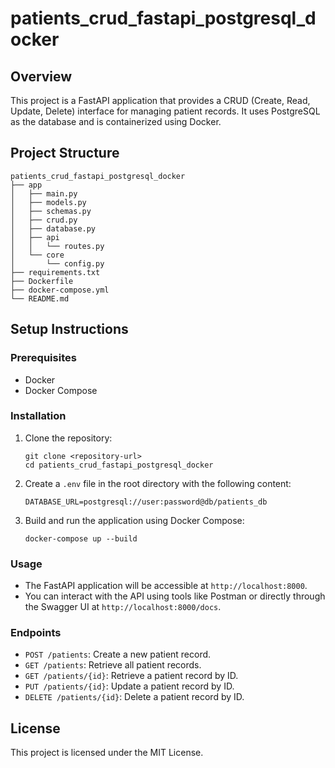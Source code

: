 # patients_crud_fastapi_postgresql_docker

## Overview
This project is a FastAPI application that provides a CRUD (Create, Read, Update, Delete) interface for managing patient records. It uses PostgreSQL as the database and is containerized using Docker.

## Project Structure
```
patients_crud_fastapi_postgresql_docker
├── app
│   ├── main.py
│   ├── models.py
│   ├── schemas.py
│   ├── crud.py
│   ├── database.py
│   ├── api
│   │   └── routes.py
│   └── core
│       └── config.py
├── requirements.txt
├── Dockerfile
├── docker-compose.yml
└── README.md
```

## Setup Instructions

### Prerequisites
- Docker
- Docker Compose

### Installation
1. Clone the repository:
   ```
   git clone <repository-url>
   cd patients_crud_fastapi_postgresql_docker
   ```

2. Create a `.env` file in the root directory with the following content:
   ```
   DATABASE_URL=postgresql://user:password@db/patients_db
   ```

3. Build and run the application using Docker Compose:
   ```
   docker-compose up --build
   ```

### Usage
- The FastAPI application will be accessible at `http://localhost:8000`.
- You can interact with the API using tools like Postman or directly through the Swagger UI at `http://localhost:8000/docs`.

### Endpoints
- `POST /patients`: Create a new patient record.
- `GET /patients`: Retrieve all patient records.
- `GET /patients/{id}`: Retrieve a patient record by ID.
- `PUT /patients/{id}`: Update a patient record by ID.
- `DELETE /patients/{id}`: Delete a patient record by ID.

## License
This project is licensed under the MIT License.